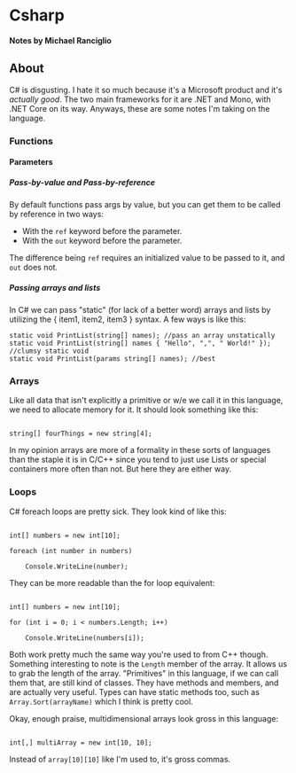# Csharp
#### Notes by Michael Ranciglio
## About
C# is disgusting. I hate it so much because it's a Microsoft product and it's _actually good_. The two main frameworks for it are .NET and Mono, with .NET Core on its way. Anyways, these are some notes I'm taking on the language.

### Functions
#### Parameters
##### Pass-by-value and Pass-by-reference
By default functions pass args by value, but you can get them to be called by reference in two ways:
* With the `ref` keyword before the parameter.
* With the `out` keyword before the parameter.

The difference being `ref` requires an initialized value to be passed to it, and `out` does not.

##### Passing arrays and lists
In C# we can pass "static" (for lack of a better word) arrays and lists by utilizing the { item1, item2, item3 } syntax. A few ways is like this:
```Csharp
static void PrintList(string[] names); //pass an array unstatically
static void PrintList(string[] names { "Hello", ",", " World!" }); //clumsy static void
static void PrintList(params string[] names); //best
```

### Arrays

Like all data that isn't explicitly a primitive or w/e we call it in this language, we need to allocate memory for it. It should look something like this:

```Csharp

string[] fourThings = new string[4];

```

In my opinion arrays are more of a formality in these sorts of languages than the staple it is in C/C++ since you tend to just use Lists or special containers more often than not. But here they are either way.

### Loops

C# foreach loops are pretty sick. They look kind of like this:

```Csharp

int[] numbers = new int[10];

foreach (int number in numbers)

	Console.WriteLine(number);

```

They can be more readable than the for loop equivalent:

```Csharp

int[] numbers = new int[10];

for (int i = 0; i < numbers.Length; i++)

	Console.WriteLine(numbers[i]);

```

Both work pretty much the same way you're used to from C++ though. Something interesting to note is the `Length` member of the array. It allows us to grab the length of the array. "Primitives" in this language, if we can call them that, are still kind of classes. They have methods and members, and are actually very useful. Types can have static methods too, such as `Array.Sort(arrayName)` which I think is pretty cool.

Okay, enough praise, multidimensional arrays look gross in this language:

```Csharp

int[,] multiArray = new int[10, 10];

```

Instead of `array[10][10]` like I'm used to, it's gross commas.
